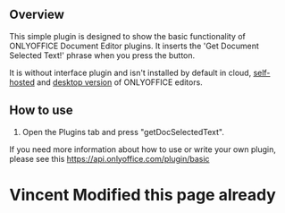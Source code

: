 ## Overview

This simple plugin is designed to show the basic functionality of ONLYOFFICE Document Editor plugins. It inserts the 'Get Document Selected Text!' phrase when you press the button.

It is without interface plugin and isn't installed by default in cloud, [self-hosted](https://github.com/ONLYOFFICE/DocumentServer) and [desktop version](https://github.com/ONLYOFFICE/DesktopEditors) of ONLYOFFICE editors.

## How to use

1. Open the Plugins tab and press "getDocSelectedText".

If you need more information about how to use or write your own plugin, please see this https://api.onlyoffice.com/plugin/basic

# Vincent Modified this page already
